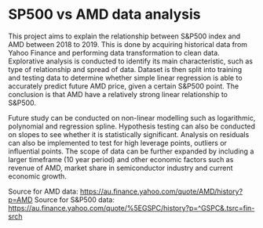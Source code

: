 # SP500 vs AMD data analysis

This project aims to explain the relationship between S&P500 index and AMD between 2018 to 2019. This is done by acquiring historical data from Yahoo Finance and performing data transformation to clean data. Explorative analysis is conducted to identify its main characteristic, such as type of relationship and spread of data. Dataset is then split into training and testing data to determine whether simple linear regression is able to accurately predict future AMD price, given a certain S&P500 point. The conclusion is that AMD have a relatively strong linear relationship to S&P500.

Future study can be conducted on non-linear modelling such as logarithmic, polynomial and regression spline. Hypothesis testing can also be conducted on slopes to see whether it is statistically significant. Analysis on residuals can also be implemented to test for high leverage points, outliers or influential points. The scope of data can be further expanded by including a larger timeframe (10 year period) and other economic factors such as revenue of AMD, market share in semiconductor industry and current economic growth.

Source for AMD data: https://au.finance.yahoo.com/quote/AMD/history?p=AMD
Source for S&P500 data: https://au.finance.yahoo.com/quote/%5EGSPC/history?p=^GSPC&.tsrc=fin-srch
